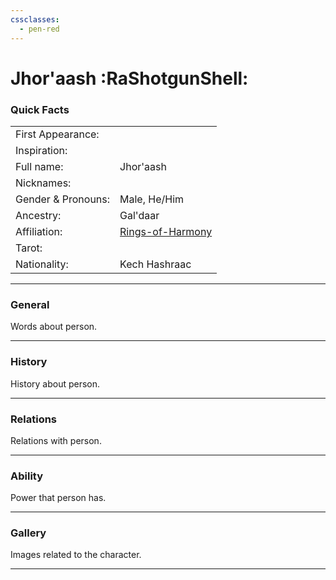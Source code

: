 ```yaml
---
cssclasses:
  - pen-red
---
```

<link rel="stylesheet" href="https://cdn.jsdelivr.net/npm/rpg-awesome@latest/css/rpg-awesome.min.css">
<link rel="stylesheet" href="https://cdn.jsdelivr.net/npm/remixicon@4.5.0/fonts/remixicon.min.css"> 

# Jhor'aash :RaShotgunShell:
### Quick Facts

|                    |                                                    |
| ------------------ | -------------------------------------------------- |
| First Appearance:  |                                                    |
| Inspiration:          |                                                    |
| Full name:         | Jhor'aash                                          |
| Nicknames:         |                                                    |
| Gender & Pronouns: | Male, He/Him                                       |
| Ancestry:          | Gal'daar                                           |
| Affiliation:       | [Rings-of-Harmony](../-Groups/Rings-of-Harmony.md) |
| Tarot:             |                                                    |
| Nationality:       | Kech Hashraac                                      |
***
### General <i class="ri-checkbox-blank-line"></i>
Words about person.

***
### History <i class="ri-history-line"></i>
History <i class="ri-history-line"></i> about person.

***
### Relations <i class="ri-user-line"></i>
Relations <i class="ri-user-line"></i> with person.

***
### Ability <i class="ri-star-line"></i>
Power that person has.

***
### Gallery <i class="ri-image-line"></i>
Images related to the character.

***
